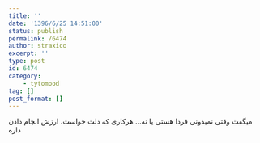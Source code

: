 ```yaml
---
title: ''
date: '1396/6/25 14:51:00'
status: publish
permalink: /6474
author: straxico
excerpt: ''
type: post
id: 6474
category:
    - tytomood
tag: []
post_format: []
---
```

میگفت وقتی نمیدونی فردا هستی یا نه… هرکاری که دلت خواست، ارزش انجام دادن داره